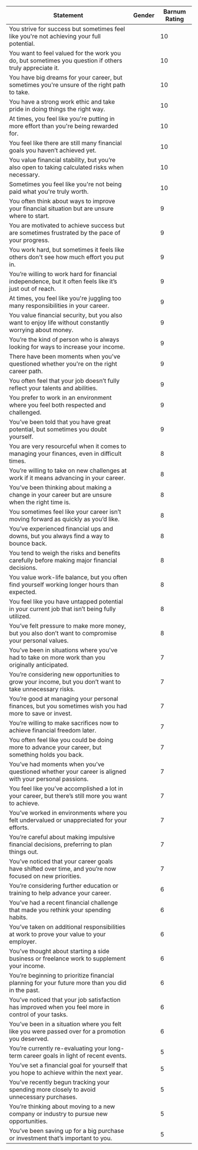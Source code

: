 | Statement                                                                                              | Gender | Barnum Rating |
|--------------------------------------------------------------------------------------------------------|--------|---------------|
| You strive for success but sometimes feel like you're not achieving your full potential.                |        | 10            |
| You want to feel valued for the work you do, but sometimes you question if others truly appreciate it.  |        | 10            |
| You have big dreams for your career, but sometimes you're unsure of the right path to take.             |        | 10            |
| You have a strong work ethic and take pride in doing things the right way.                              |        | 10            |
| At times, you feel like you're putting in more effort than you're being rewarded for.                   |        | 10            |
| You feel like there are still many financial goals you haven’t achieved yet.                            |        | 10            |
| You value financial stability, but you’re also open to taking calculated risks when necessary.          |        | 10            |
| Sometimes you feel like you're not being paid what you're truly worth.                                  |        | 10            |
| You often think about ways to improve your financial situation but are unsure where to start.           |        | 9             |
| You are motivated to achieve success but are sometimes frustrated by the pace of your progress.         |        | 9             |
| You work hard, but sometimes it feels like others don't see how much effort you put in.                 |        | 9             |
| You’re willing to work hard for financial independence, but it often feels like it’s just out of reach. |        | 9             |
| At times, you feel like you're juggling too many responsibilities in your career.                       |        | 9             |
| You value financial security, but you also want to enjoy life without constantly worrying about money.   |        | 9             |
| You’re the kind of person who is always looking for ways to increase your income.                       |        | 9             |
| There have been moments when you've questioned whether you're on the right career path.                 |        | 9             |
| You often feel that your job doesn’t fully reflect your talents and abilities.                          |        | 9             |
| You prefer to work in an environment where you feel both respected and challenged.                      |        | 9             |
| You’ve been told that you have great potential, but sometimes you doubt yourself.                       |        | 9             |
| You are very resourceful when it comes to managing your finances, even in difficult times.              |        | 8             |
| You’re willing to take on new challenges at work if it means advancing in your career.                  |        | 8             |
| You’ve been thinking about making a change in your career but are unsure when the right time is.        |        | 8             |
| You sometimes feel like your career isn’t moving forward as quickly as you’d like.                      |        | 8             |
| You’ve experienced financial ups and downs, but you always find a way to bounce back.                   |        | 8             |
| You tend to weigh the risks and benefits carefully before making major financial decisions.             |        | 8             |
| You value work-life balance, but you often find yourself working longer hours than expected.            |        | 8             |
| You feel like you have untapped potential in your current job that isn’t being fully utilized.          |        | 8             |
| You’ve felt pressure to make more money, but you also don’t want to compromise your personal values.    |        | 8             |
| You’ve been in situations where you've had to take on more work than you originally anticipated.        |        | 7             |
| You’re considering new opportunities to grow your income, but you don’t want to take unnecessary risks. |        | 7             |
| You’re good at managing your personal finances, but you sometimes wish you had more to save or invest.  |        | 7             |
| You’re willing to make sacrifices now to achieve financial freedom later.                              |        | 7             |
| You often feel like you could be doing more to advance your career, but something holds you back.       |        | 7             |
| You’ve had moments when you’ve questioned whether your career is aligned with your personal passions.   |        | 7             |
| You feel like you’ve accomplished a lot in your career, but there’s still more you want to achieve.     |        | 7             |
| You’ve worked in environments where you felt undervalued or unappreciated for your efforts.             |        | 7             |
| You’re careful about making impulsive financial decisions, preferring to plan things out.               |        | 7             |
| You’ve noticed that your career goals have shifted over time, and you’re now focused on new priorities. |        | 7             |
| You’re considering further education or training to help advance your career.                          |        | 6             |
| You’ve had a recent financial challenge that made you rethink your spending habits.                     |        | 6             |
| You’ve taken on additional responsibilities at work to prove your value to your employer.               |        | 6             |
| You’ve thought about starting a side business or freelance work to supplement your income.              |        | 6             |
| You’re beginning to prioritize financial planning for your future more than you did in the past.        |        | 6             |
| You’ve noticed that your job satisfaction has improved when you feel more in control of your tasks.     |        | 6             |
| You’ve been in a situation where you felt like you were passed over for a promotion you deserved.       |        | 6             |
| You’re currently re-evaluating your long-term career goals in light of recent events.                   |        | 5             |
| You’ve set a financial goal for yourself that you hope to achieve within the next year.                 |        | 5             |
| You’ve recently begun tracking your spending more closely to avoid unnecessary purchases.               |        | 5             |
| You’re thinking about moving to a new company or industry to pursue new opportunities.                  |        | 5             |
| You’ve been saving up for a big purchase or investment that’s important to you.                         |        | 5             |
